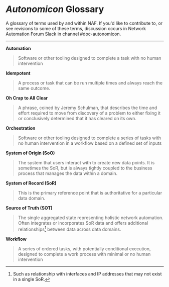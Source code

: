 # *Autonomicon* Glossary

A glossary of terms used by and within NAF. If you'd like to contribute to, or see revisions to some of these terms, discussion occurs in Network Automation Forum Slack in channel #doc-autonomicon.

---

**Automation**
> Software or other tooling designed to complete a task with no human intervention

**Idempotent**
> A process or task that can be run multiple times and always reach the same outcome.

**Oh Crap to All Clear**
> A phrase, coined by Jeremy Schulman, that describes the time and effort required to move from discovery of a problem to either fixing it or conclusively determined that it has cleared on its own.

**Orchestration**
> Software or other tooling designed to complete a series of tasks with no human intervention in a workflow based on a defined set of inputs

**System of Origin (SoO)**
> The system that users interact with to create new data points. It is sometimes the SoR, but is always tightly coupled to the business process that manages the data within a domain.

**System of Record (SoR)**
> This is the primary reference point that is authoritative for a particular data domain.

**Source of Truth (SOT)**
> The single aggregated state representing holistic network automation. Often integrates or incorporates SoR data and offers additional relationships[^1] between data across data domains.

**Workflow**
> A series of ordered tasks, with potentially conditional execution, designed to complete a work process with minimal or no human intervention

[^1]: Such as relationship with interfaces and IP addresses that may not exist in a single SoR.
